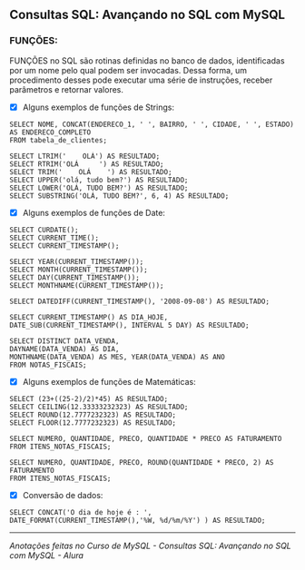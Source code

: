 ## Consultas SQL: Avançando no SQL com MySQL

### FUNÇÕES: 
FUNÇÕES no SQL são rotinas definidas no banco de dados, identificadas por um nome pelo qual podem ser invocadas. 
Dessa forma, um procedimento desses pode executar uma série de instruções, receber parâmetros e retornar valores. </br>

- [x] Alguns exemplos de funções de Strings: 
~~~
SELECT NOME, CONCAT(ENDERECO_1, ' ', BAIRRO, ' ', CIDADE, ' ', ESTADO) AS ENDERECO_COMPLETO
FROM tabela_de_clientes;
~~~
~~~
SELECT LTRIM('    OLÁ') AS RESULTADO;
SELECT RTRIM('OLÁ     ') AS RESULTADO;
SELECT TRIM('    OLÁ    ') AS RESULTADO;
SELECT UPPER('olá, tudo bem?') AS RESULTADO;
SELECT LOWER('OLÁ, TUDO BEM?') AS RESULTADO;
SELECT SUBSTRING('OLÁ, TUDO BEM?', 6, 4) AS RESULTADO;
~~~

- [x] Alguns exemplos de funções de Date: 
~~~
SELECT CURDATE();
SELECT CURRENT_TIME();
SELECT CURRENT_TIMESTAMP();

SELECT YEAR(CURRENT_TIMESTAMP());
SELECT MONTH(CURRENT_TIMESTAMP());
SELECT DAY(CURRENT_TIMESTAMP());
SELECT MONTHNAME(CURRENT_TIMESTAMP());

SELECT DATEDIFF(CURRENT_TIMESTAMP(), '2008-09-08') AS RESULTADO;

SELECT CURRENT_TIMESTAMP() AS DIA_HOJE, 
DATE_SUB(CURRENT_TIMESTAMP(), INTERVAL 5 DAY) AS RESULTADO;
~~~
~~~
SELECT DISTINCT DATA_VENDA,
DAYNAME(DATA_VENDA) AS DIA, 
MONTHNAME(DATA_VENDA) AS MES, YEAR(DATA_VENDA) AS ANO 
FROM NOTAS_FISCAIS;
~~~

- [x] Alguns exemplos de funções de Matemáticas: 
~~~
SELECT (23+((25-2)/2)*45) AS RESULTADO;
SELECT CEILING(12.33333232323) AS RESULTADO;
SELECT ROUND(12.7777232323) AS RESULTADO;
SELECT FLOOR(12.7777232323) AS RESULTADO;
~~~
~~~
SELECT NUMERO, QUANTIDADE, PRECO, QUANTIDADE * PRECO AS FATURAMENTO
FROM ITENS_NOTAS_FISCAIS;
 
SELECT NUMERO, QUANTIDADE, PRECO, ROUND(QUANTIDADE * PRECO, 2) AS FATURAMENTO
FROM ITENS_NOTAS_FISCAIS;
~~~

- [x] Conversão de dados:
~~~
SELECT CONCAT('O dia de hoje é : ',
DATE_FORMAT(CURRENT_TIMESTAMP(),'%W, %d/%m/%Y') ) AS RESULTADO;
~~~


<hr/>

*Anotações feitas no Curso de MySQL - Consultas SQL: Avançando no SQL com MySQL - Alura*

